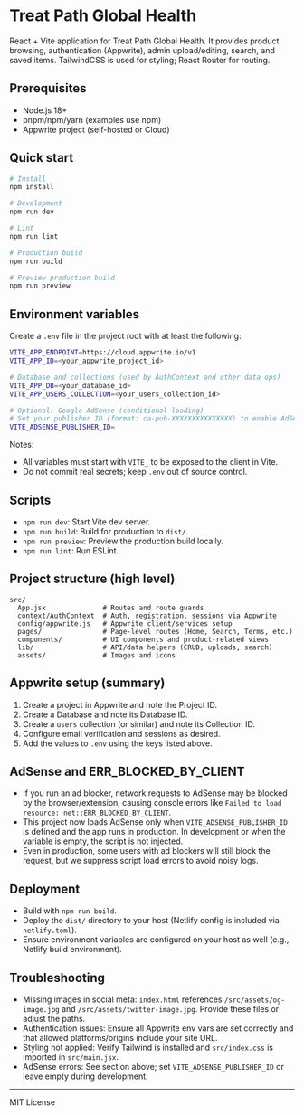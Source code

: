 # Treat Path Global Health

React + Vite application for Treat Path Global Health. It provides product browsing, authentication (Appwrite), admin upload/editing, search, and saved items. TailwindCSS is used for styling; React Router for routing.

## Prerequisites

- Node.js 18+
- pnpm/npm/yarn (examples use npm)
- Appwrite project (self-hosted or Cloud)

## Quick start

```bash
# Install
npm install

# Development
npm run dev

# Lint
npm run lint

# Production build
npm run build

# Preview production build
npm run preview
```

## Environment variables

Create a `.env` file in the project root with at least the following:

```bash
VITE_APP_ENDPOINT=https://cloud.appwrite.io/v1
VITE_APP_ID=<your_appwrite_project_id>

# Database and collections (used by AuthContext and other data ops)
VITE_APP_DB=<your_database_id>
VITE_APP_USERS_COLLECTION=<your_users_collection_id>

# Optional: Google AdSense (conditional loading)
# Set your publisher ID (format: ca-pub-XXXXXXXXXXXXXXX) to enable AdSense in production
VITE_ADSENSE_PUBLISHER_ID=
```

Notes:

- All variables must start with `VITE_` to be exposed to the client in Vite.
- Do not commit real secrets; keep `.env` out of source control.

## Scripts

- `npm run dev`: Start Vite dev server.
- `npm run build`: Build for production to `dist/`.
- `npm run preview`: Preview the production build locally.
- `npm run lint`: Run ESLint.

## Project structure (high level)

```text
src/
  App.jsx              # Routes and route guards
  context/AuthContext  # Auth, registration, sessions via Appwrite
  config/appwrite.js   # Appwrite client/services setup
  pages/               # Page-level routes (Home, Search, Terms, etc.)
  components/          # UI components and product-related views
  lib/                 # API/data helpers (CRUD, uploads, search)
  assets/              # Images and icons
```

## Appwrite setup (summary)

1. Create a project in Appwrite and note the Project ID.
2. Create a Database and note its Database ID.
3. Create a `users` collection (or similar) and note its Collection ID.
4. Configure email verification and sessions as desired.
5. Add the values to `.env` using the keys listed above.

## AdSense and ERR_BLOCKED_BY_CLIENT

- If you run an ad blocker, network requests to AdSense may be blocked by the browser/extension, causing console errors like `Failed to load resource: net::ERR_BLOCKED_BY_CLIENT`.
- This project now loads AdSense only when `VITE_ADSENSE_PUBLISHER_ID` is defined and the app runs in production. In development or when the variable is empty, the script is not injected.
- Even in production, some users with ad blockers will still block the request, but we suppress script load errors to avoid noisy logs.

## Deployment

- Build with `npm run build`.
- Deploy the `dist/` directory to your host (Netlify config is included via `netlify.toml`).
- Ensure environment variables are configured on your host as well (e.g., Netlify build environment).

## Troubleshooting

- Missing images in social meta: `index.html` references `/src/assets/og-image.jpg` and `/src/assets/twitter-image.jpg`. Provide these files or adjust the paths.
- Authentication issues: Ensure all Appwrite env vars are set correctly and that allowed platforms/origins include your site URL.
- Styling not applied: Verify Tailwind is installed and `src/index.css` is imported in `src/main.jsx`.
- AdSense errors: See section above; set `VITE_ADSENSE_PUBLISHER_ID` or leave empty during development.

---
MIT License
